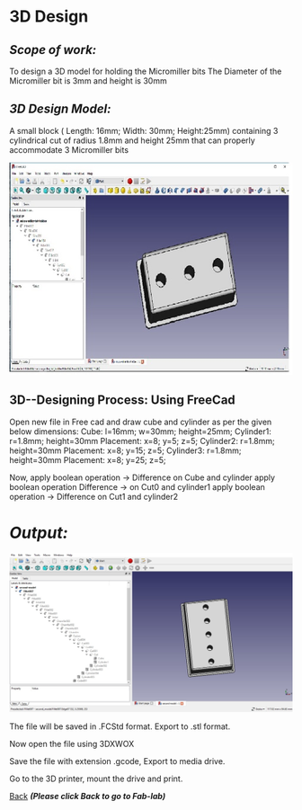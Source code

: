 # 3D  Design
## *Scope of work:* 
To design a 3D model for holding the Micromiller bits
The Diameter of the Micromiller bit is 3mm and height is 30mm

## *3D Design Model:*
A small block ( Length: 16mm; Width: 30mm; Height:25mm) containing 3 cylindrical cut of radius 1.8mm and height 25mm that can properly accommodate 3 Micromiller bits

![bit holder](/images/bit-holder.jpg)
## 3D--Designing Process: Using FreeCad
Open new file in Free cad and draw cube and cylinder as per the given below dimensions:
Cube: l=16mm; w=30mm; height=25mm;
Cylinder1: r=1.8mm; height=30mm
Placement: x=8; y=5; z=5;
Cylinder2: r=1.8mm; height=30mm
Placement: x=8; y=15; z=5;
Cylinder3: r=1.8mm; height=30mm
Placement: x=8; y=25; z=5;

Now, apply boolean operation -> Difference on Cube and cylinder
apply boolean operation Difference -> on Cut0 and cylinder1
apply boolean operation -> Difference on Cut1 and cylinder2

# *Output:* #

![bit holder 3D design](/images/3ddesign1.jpg)

The file will be saved in .FCStd format. Export to .stl format.   

Now open the file using 3DXWOX

Save the file with extension .gcode, Export to media drive.

Go to the 3D printer, mount the drive and print.

[Back](/mdfiles/Fab-Lab.md)  ***(Please click  Back to go to Fab-lab)***

